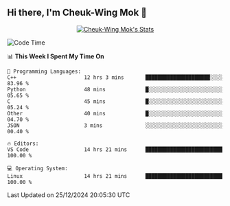 ## Hi there, I'm Cheuk-Wing Mok 👋

<!--
**mozro0327/mozro0327** is a ✨ _special_ ✨ repository because its `README.md` (this file) appears on your GitHub profile.

Here are some ideas to get you started:

- 🔭 I’m currently working on ...
- 🌱 I’m currently learning ...
- 👯 I’m looking to collaborate on ...
- 🤔 I’m looking for help with ...
- 💬 Ask me about ...
- 📫 How to reach me: ...
- 😄 Pronouns: ...
- ⚡ Fun fact: ...
-->

<p align="center">
  <a href="https://github.com/mozro0327" class="rich-diff-level-one">
    <img src="https://github-readme-stats.vercel.app/api?username=mozro0327&title_color=333&text_color=777" alt="Cheuk-Wing Mok's Stats" >
    <!-- &hide=issues
    <img src="https://github-readme-stats.vercel.app/api?username=mozro0327&hide=issues&title_color=333&text_color=777" alt="Cheuk-Wing Mok's Stats" >
    -->
  </a>
</p>

<!--START_SECTION:waka-->
![Code Time](http://img.shields.io/badge/Code%20Time-3%2C145%20hrs%208%20mins-blue)

📊 **This Week I Spent My Time On** 

```text
💬 Programming Languages: 
C++                      12 hrs 3 mins       █████████████████████░░░░   83.96 % 
Python                   48 mins             █░░░░░░░░░░░░░░░░░░░░░░░░   05.65 % 
C                        45 mins             █░░░░░░░░░░░░░░░░░░░░░░░░   05.24 % 
Other                    40 mins             █░░░░░░░░░░░░░░░░░░░░░░░░   04.70 % 
JSON                     3 mins              ░░░░░░░░░░░░░░░░░░░░░░░░░   00.40 % 

🔥 Editors: 
VS Code                  14 hrs 21 mins      █████████████████████████   100.00 % 

💻 Operating System: 
Linux                    14 hrs 21 mins      █████████████████████████   100.00 % 
```


 Last Updated on 25/12/2024 20:05:30 UTC
<!--END_SECTION:waka-->
